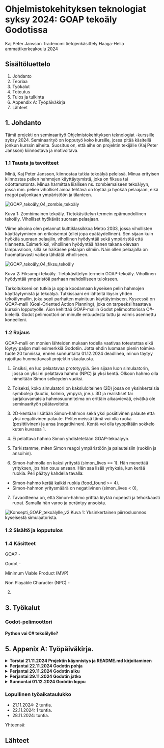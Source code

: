 # Ohjelmistokehityksen teknologiat syksy 2024: GOAP tekoäly Godotissa

Kaj Peter Jansson
Tradenomi tietojenkäsittely
Haaga-Helia ammattikorkeakoulu
2024

## Sisältöluettelo

1. Johdanto
2. Teoriaa
3. Työkalut
4. Toteutus
5. Tulos ja tulkinta
6. Appendix A: Työpäiväkirja
7. Lähteet

## 1. Johdanto
Tämä projekti on seminaarityö Ohjelmistokehityksen teknologiat -kurssille syksy 2024.
Seminaarityö on lopputyö koko kursille, jossa pitää käsitellä jonkun kurssin aiheita.
Suositus on, että aihe on projektin tekijälle (Kaj Peter Jansson) kiinnostava ja motivoitava. 

### 1.1 Tausta ja tavoitteet
Minä, Kaj Peter Jansson, kiinnostaa tutkia tekoälyä peleissä. Minua erityisen kiinnostaa
pelien hahmojen käyttäytymistä, joka on fiksua tai odottamatonta. Minua harmittaa liiallisen
ns. zombiemaiseen tekoälyyn, jossa mm. pelien viholliset ainoa tehtävä on löytää ja hyökää
pelaajaan, eikä reagoi paljonkaan ympäristöön ja tilanteen.

![GOAP_tekoäly_04_zombie_tekoäly](https://github.com/user-attachments/assets/b55330ab-1cad-468f-8d1b-69e1c715faa8)

Kuva 1: Zombimainen tekoäly. Tietokäsittelyn termein epämuodollinen tekoäly. Viholliset hyökävät suoraan pelaajaan. 

Viime aikoina olen pelannut kulttiklassikkoa Metro 2033, jossa vihollisten käyttäytyminen
on erikoisempi (ellei jopa epätäydellinen). Sen sijaan kuin hyökää suoraan pelaajiin, vihollinen
hyödyntää sekä ympäristöä että tilannetta. Esimerkiksi, vihollinen hyödyntää hänen takana olevaan
lampuvaloon, sillä se häikäsee pelaajan silmiin. Näin ollen pelaajalla on huomattavasti vaikea tähdätä
viholliseen.

![GOAP_tekoäly_04_fiksu_tekoäly](https://github.com/user-attachments/assets/4c72b219-ba85-4fc0-9234-7bc20a2d4966)


Kuva 2: Fiksumpi tekoäly. Tietokäsittelyn termein GOAP-tekoäly. Vihollinen hyödyntää ympäristöä parhaan mahdolliseen tulokseen.

Tarkoitukseni on tutkia ja oppia koodamaan kyseisen pelin hahmojen käyttäytymistä ja tekoälyä.
Tutkissaani eri lähteitä löysin yhden tekoälymallin, joka sopii parhaiten mainituun käyttäytmiseen.
Kyseessä on GOAP-malli (Goal-Oriented Action Planning), joka on tarpeeksi haastava kurssin lopputyölle.
Aion kehittää GOAP-mallin Godot pelimoottorissa C#-kielellä. Godot pelimoottori on minulle entuudesta tuttu
ja valmis asennettu koneelleni.

### 1.2 Rajaus

GOAP-malli on monien lähteiden mukaan todella vaativaa toteutettaa eikä löytyy paljon malliesimerkkiä Godotiin.
Jotta ehdin luomaan pienin toimiva tuote 20 tunnissa, ennen sunnuntaita 01.12.2024 deadlinea, minun täytyy rajoittaa
huomattavasti projektin skaalausta. 

1) Ensiksi, en luo pelaatavaa prototyypiä. Sen sijaan luon simulaatorin, jossa on yksi ei pelattava hahmo (NPC)
ja yksi kentä. Olkoon hahmo olla nimeltään Simon selkeyden vuoksi.


2) Toiseksi, koko simulaatori on kaksiuloiteinen (2D) jossa on yksinkertaisia symboleja (kuutio, kolmio, ympyrä, jne.).
3D ja realistiset tai sarjakuvamaisia hahmosuunnitelma on erittäin aikaavievää, eivätkä ole seminaarityön päätavoiteita.


3) 2D-kentään lisätään Simon-hahmon sekä yksi posiitivinen palaute että yksi negatiivinen palaute. Pelitermeissä tämä voi olla 
ruoka (posittiivinen) ja ansa (negatiivinen). Kentä voi olla tyyppiltään sokkelo kuten kuvassa 1.


4) Ei pelattava hahmo Simon yhdistetetään GOAP-tekoälyyn. 


5) Tarkistamme, miten Simon reagoi ympäristöön ja palauteisiin (ruokiin ja ansoihin).


6) Simon-hahmolla on kaksi yritystä (simon_lives == 1). Hän menettää yrityksen, jos hän osuu ansaan.
Hän saa lisää yrityksiä, kun kerää ruokia. Peli päätyy kahdella tavalla:
  * Simon-hahmo kerää kaikki ruokia (food_found >= 4).
  * Simon-hahmon yritysmäärä on negatiivinen (simon_lives < 0), 


7) Tavaoitteena on, että Simon-hahmo yrittää löytää nopeasti ja tehokkaasti ruoat. Samalla hän varoo ja peräntyy ansoista.


![Konsepti_GOAP_tekoälylle_v2](https://github.com/user-attachments/assets/dfe58c8a-2323-4d74-8fde-8fdb10bee715)
Kuva 1: Yksinkertainen piirrosluonnos kyseisestä simulaatorista.



### 1.2 Sisältö ja lopputulos


### 1.4 Käsitteet

GOAP -

Godot -

Minimum Viable Product (MVP)

Non Playable Character (NPC) - 



2.

## 3. Työkalut

### Godot-pelimoottori

#### Python vai C# tekoälylle?
## 5. Appenix A: Työpäiväkirja.

<details><summary><strong>Torstai 21.11.2024 Projektin käynnistys ja README.md kirjoitaminen</strong></summary>
  
---

<ins>Klo 14 - 16</ins>

1. Luoin repon ja README.md -tiedoston seminaariyölleni.
2. Kirjoitin sisältöä johdantoon.

---

</details>

<details><summary><strong>Perjantai 22.11.2024 Godotin pohja</strong></summary>
  
---

<ins>Klo 11 - 12; </ins>

1. Luoin uuden projektin Godotissa.

![GOAP-godot-01](https://github.com/user-attachments/assets/38344f8c-8940-454b-8a34-d831980a479b)

![GOAP_tekoäly_01_luon_uuden_godot](https://github.com/user-attachments/assets/1c4fc613-d2ba-4d06-b2ba-bd711b69f5c5)


Kuva 1 & 2: Uuden Godot projektin ikkuna. 

Valitsin Forward+ formaatin, sillä se hallinnoi monimutkaisimpia ratkaisuja kuten kuvassa 1 ja 2
näytää. Valettavasti tämä tarkoittaa, että renderöinti ja koodin kokoaminen voi kestää minuuttia.

Laitan tietysti version hallinta Gitiin, sillä julkaisemme koodiprojektin Githubiin.

Tallennan projektin kloonatuun Ohjelmistokehityksen-teknologiat-s2024-GOAP-tekoaly-Godotissa
-hakemistoon Githubista.

![GOAP_tekoäly_02_uuden_godot_pushattu_Githubiin](https://github.com/user-attachments/assets/298c1fcd-9ccd-476c-a7ef-71e484f2c9f2)

![GOAP_tekoäly_03_uuden_godot_pushattu_Githubissa](https://github.com/user-attachments/assets/fd9b9efc-74c8-4a74-8edf-3c9a20d468c1)


Kuva 3 & 4: Godot projektin julkaisu Githubiin.

---

</details>

<details>
<summary><strong>Perjantai 29.11.2024 Godotin alku</strong></summary> 
---
<ins>Klo 18-23</ins>
Tarvitsen opastusta yksinkertaisen sokkelon tekemiseen.


Huomautus, että minulla on Godot Engine versio 4.3 asennettu Steamiin.

![GOAP_tekoäly_29112024_01_Godot_versio](https://github.com/user-attachments/assets/a98b7cf0-ef09-4e9b-b35b-9a0fe6587101)

Kuva 5: Godotin asennettu 4.3 -versio Steamissa.


Tällöin päivitetty Godotin dokumentaatiot viralliselta sivustolta voi olla hyötyä.
Virallinen sivusto on https://docs.godotengine.org/en/stable/getting_started/first_2d_game/index.html .

![image](https://github.com/user-attachments/assets/fa6f3e69-ffdf-4245-adc8-c48af83541e3)

Kuva 6: Godotin dokumentaatiot viralliselta sivustolta.

Dokumentaatiosta löytyi mm. esivaatimuksia liityen C#-kielen käyttö. Koska Godot engine 4.3
-versio käyttää oletuksena omaa kieltä, GDScript, joudun manuaalisesti konfiguroimaan C#-kielen
Godotiin. Tarkka linkki dokumentaatioon on https://docs.godotengine.org/en/stable/tutorials/scripting/c_sharp/c_sharp_basics.html .


![image](https://github.com/user-attachments/assets/b9d6567e-ef6b-474c-ba17-f698ccc78529)


Kuva 7: Godotin virallisesti dokumentaatiot C#-kielen käyttöönottoon.

Vaatimus 1) Varmista että sinulla on Visual Studio Code ja sen C#-lisäys asennettu.
-> Olen tehnyt.

![image](https://github.com/user-attachments/assets/a5e9a7ca-8c0f-40d7-be11-e0d0b0a6dcb3)

Kuva 8: Visual Studio Code ja C#-lisäys asennettu.

Vaatimus 2) Muutaa Editor > Editor Setting > Dotnet > External Editor kohdassa Visual Studio Code.

Valettavasti minun Godot Engine 4.3-version Steamissa ei löytynyt kyseistä konfigurointia.

![GOAP-godot-02](https://github.com/user-attachments/assets/9455814f-6f0c-4316-9232-7aace120b050)

Kuva 9: Puuttava Dotnet konfigurointi.

Onneksi Visual Studio Code löytyy **C# Tools for Godot** -lisäys Ignacio Roldán Etcheverry,
jos haluaa debuggata Godot C# -projekteja Visual Studio Codessa. Viimeisin päivitys oli 31.01.2023.

![image](https://github.com/user-attachments/assets/c75e741b-ea43-4e56-864d-c3c68e620d7b)

![image](https://github.com/user-attachments/assets/7241fd77-b537-4ed1-8a7e-1c06c1e7f41c)

Kuva 10: C# Tools for Godot -lisäys Visual Studio Codessa.

Muita opasteita Godot Engine 4.3-version C#-kielen konfigurointiin löytyy Youtubesta käyttäjältä The SolarString.
Hänen videonsa julkaistiin 12 Marraskuuta 2024, joten hänen opastaa nimeomaan nykyisessä Godot Engine 4.3-versiossa.

![image](https://github.com/user-attachments/assets/23d05586-6cc7-4d64-9f12-3b8fdb695bd3)

Kuva 11: Youtuben TheSolarString -käyttäjän opasvideo C#-konfigurointiin Godot Engine 4.3-versiossa.

Videosta huomaan, että TheSolarString -käyttäjä on asentanut **Godot Engine -.NET 4.3** -versiota,
johon kuuluu edellisessä dokumentaatiossa mainitun Dotnet -konfigurointi.

![image](https://github.com/user-attachments/assets/336e20e3-0d88-464e-b7db-c60370d58fa6)

Kuva 12: TheSolarString esittää Dotnet -asetusta Editor Settings:issä, aikaleima 3:07.

Itse käytän **Godot Engine 4.3 Steam** versiota. Jos noudan videon mukaan kaikki vaiheet,
joutuisin asentamaan erikseen **Godot Engine -.NET 4.3** ja uusimman **.NET 8.0 SDK** -version
koneelleni. Varmistin terminaalistani, että minulla on tällä hetkellä .NET 7.0 -version
asennettuna.

![image](https://github.com/user-attachments/assets/40c00657-7fb7-428a-859f-56d511734f0f)

Kuva 13: .NET -versio tarkistus terminaalissa.

Miksi haluan mielummin käyttä Steamin version kuin Godot Engine -.NET
on *Steamin automaatinen versiopäivitys*. Aiemmassa Godot 3 -versiossa joutui
aina päivitämään kaikki uudemmat versiot (mukaan lukien .NET) **manuaalisesti**. Steamin versio
on helpotaa suuresti päivityksessä.

Tarkistessaan muita lähteitä, kuten Steamin foruumista, valettavasti Godot Engine 4.3 Steam -versio *ei tue* C#-kieltä ollenkaan.
Kyseinen foruumin keskustelu löytyy linkistä https://steamcommunity.com/app/404790/discussions/0/4133808627038364598/ .
Se näkyy myös Godot Engine 4.3 Steam -versiossa, kun yritää luodaa uuden C#-skriptin mutta ominaisuutta ei löydy. Muun muassa, Project > Tools ei löydy C# > Create C# solution välikohtaa eikä uuden skriptissä voi valita C# -kielen.


![image](https://github.com/user-attachments/assets/5b831352-7d87-4718-8688-44017ad3d36b)

![GOAP-godot-03](https://github.com/user-attachments/assets/0b4e87bd-7c38-4fd8-8b6c-80f09ebfc038)


Kuva 14: Foruumin keskustelu Godot Engine 4.3 Steamin C#-tuesta ja demovideo sen puutevuudesta.

Hämmentävää, sillä muistin Godot Engine 4 -version julkaisussa, että C#-kieli olisi vihdoin
asennettu valmiiksi kaikki Godot Engine 4 -versioihin, mukaan lukien Steamin versioon.
Näköjään muistin väärin ja joudun asentamaan viralliselta Godot-sivustolta
**Godot Engine 4.3 -.NET** että uusimman .NET SDK 8 -version (*olipa suuri pettymys >:(*).

Asennan kyseisen Godot Engine 4.3 -.NET -version TheSolarString-käyttäjän videon mukaisesti.

![image](https://github.com/user-attachments/assets/1c76ede9-9431-4b60-8207-c1064ff9f9da)

Kuva 14: Godot Engine 4.3 -.NET -version (15.8.2024) julkaisu sivusto: https://godotengine.org/download/windows/ .

Kuva 15: .NET SDK 8 -version julkaisu sivusto:

</details>

<details>
<summary><strong>Perjantai 29.11.2024 Godotin jatko</strong></summary> 
---
<ins>Klo </ins>
Tarvitsen opastusta yksinkertaisen sokkelon tekemiseen. 
 
</details>

<details>
<summary><strong>Sunnuntai 01.12.2024 Godotin loppu</strong></summary> 
---
<ins>Klo </ins>
Tarvitsen opastusta yksinkertaisen sokkelon tekemiseen. 
 
</details>

### Lopullinen työaikataulukko

* 21.11.2024: 2 tuntia.
* 22.11.2024: 1 tuntia.
* 28.11.2024:  tuntia.

Yhteensä:

## Lähteet
